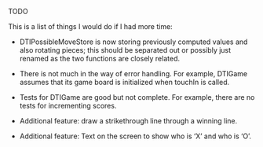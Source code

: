 TODO

This is a list of things I would do if I had more time:

- DTIPossibleMoveStore is now storing previously computed values and also rotating pieces; this should be separated out or possibly just renamed as the two functions are closely related.

- There is not much in the way of error handling. For example, DTIGame assumes that its game board is initialized when touchIn is called.

- Tests for DTIGame are good but not complete. For example, there are no tests for incrementing scores.

- Additional feature: draw a strikethrough line through a winning line.

- Additional feature: Text on the screen to show who is ‘X’ and who is ‘O’.

